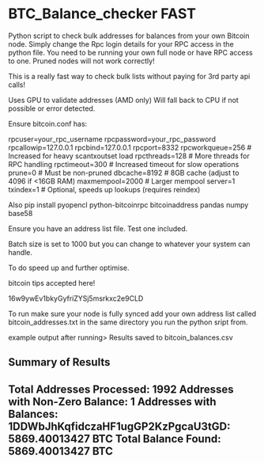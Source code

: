 # BTC_Balance_checker FAST
Python script to check bulk addresses for balances from your own Bitcoin node.
Simply change the Rpc login details for your RPC access in the python file.
You need to be running your own full node or have RPC access to one.
Pruned nodes will not work correctly!

This is a really fast way to check bulk lists without paying for 3rd party api calls!

Uses GPU to validate addresses (AMD only) Will fall back to CPU if not possible or error detected.

Ensure bitcoin.conf has:

rpcuser=your_rpc_username
rpcpassword=your_rpc_password
rpcallowip=127.0.0.1
rpcbind=127.0.0.1
rpcport=8332
rpcworkqueue=256     # Increased for heavy scantxoutset load
rpcthreads=128       # More threads for RPC handling
rpctimeout=300       # Increased timeout for slow operations
prune=0              # Must be non-pruned
dbcache=8192         # 8GB cache (adjust to 4096 if <16GB RAM)
maxmempool=2000      # Larger mempool
server=1
txindex=1            # Optional, speeds up lookups (requires reindex)

Also pip install pyopencl python-bitcoinrpc bitcoinaddress pandas numpy base58

Ensure you have an address list file. Test one included.

Batch size is set to 1000 but you can change to whatever your system can handle.

To do
speed up and further optimise.

bitcoin tips accepted here!

16w9ywEv1bkyGyfriZYSj5msrkxc2e9CLD

To run make sure your node is fully synced add your own address list called bitcoin_addresses.txt in the same directory you run the python sript from.


example output after running>
Results saved to bitcoin_balances.csv

Summary of Results
--------------------------------------------------
Total Addresses Processed: 1992
Addresses with Non-Zero Balance: 1
Addresses with Balances:
  1DDWbJhKqfidczaHF1ugGP2KzPgcaU3tGD: 5869.40013427 BTC
Total Balance Found: 5869.40013427 BTC
--------------------------------------------------
